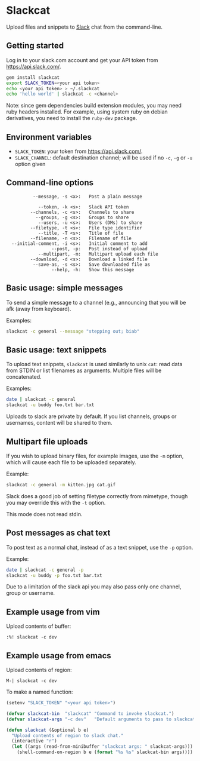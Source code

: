 # Slackcat

Upload files and snippets to [Slack](http://slack.com) chat from the
command-line.

## Getting started

Log in to your slack.com account and get your API token from
https://api.slack.com/.

```sh
gem install slackcat
export SLACK_TOKEN=<your api token>
echo <your api token> > ~/.slackcat
echo 'hello world' | slackcat -c <channel>
```

Note: since gem dependencies build extension modules, you may need
ruby headers installed. For example, using system ruby on debian
derivatives, you need to install the `ruby-dev` package.

## Environment variables

* `SLACK_TOKEN`: your token from https://api.slack.com/.
* `SLACK_CHANNEL`: default destination channel; will be used if
  no `-c`, `-g` or `-u` option given

## Command-line options

```
          --message, -s <x>:   Post a plain message

            --token, -k <s>:   Slack API token
         --channels, -c <s>:   Channels to share
           --groups, -g <s>:   Groups to share
            --users, -u <s>:   Users (DMs) to share
         --filetype, -t <s>:   File type identifier
            --title, -T <s>:   Title of file
         --filename, -n <s>:   Filename of file
  --initial-comment, -i <s>:   Initial comment to add
                 --post, -p:   Post instead of upload
            --multipart, -m:   Multipart upload each file
         --download, -d <s>:   Download a linked file
          --save-as, -s <s>:   Save downloaded file as
                 --help, -h:   Show this message
```

## Basic usage: simple messages

To send a simple message to a channel (e.g., announcing that you 
will be afk (away from keyboard).

Examples:

```sh
slackcat -c general --message "stepping out; biab"
```

## Basic usage: text snippets

To upload text snippets, `slackcat` is used similarly to unix `cat`:
read data from STDIN or list filenames as arguments. Multiple files
will be concatenated.

Examples:

```sh
date | slackcat -c general
slackcat -u buddy foo.txt bar.txt
```

Uploads to slack are private by default. If you list channels, groups
or usernames, content will be shared to them.

## Multipart file uploads

If you wish to upload binary files, for example images, use the `-m`
option, which will cause each file to be uploaded separately.

Example:

```sh
slackcat -c general -m kitten.jpg cat.gif
```

Slack does a good job of setting filetype correctly from mimetype,
though you may override this with the `-t` option.

This mode does not read stdin.

## Post messages as chat text

To post text as a normal chat, instead of as a text snippet, use the
`-p` option.

Example:

```sh
date | slackcat -c general -p
slackcat -u buddy -p foo.txt bar.txt
```

Due to a limitation of the slack api you may also pass only one channel,
group or username.

## Example usage from vim

Upload contents of buffer:

`:%! slackcat -c dev`

## Example usage from emacs

Upload contents of region:

`M-| slackcat -c dev`

To make a named function:

```lisp
(setenv "SLACK_TOKEN" "<your api token>")

(defvar slackcat-bin  "slackcat" "Command to invoke slackcat.")
(defvar slackcat-args "-c dev"   "Default arguments to pass to slackcat.")

(defun slackcat (&optional b e)
  "Upload contents of region to slack chat."
  (interactive "r")
  (let ((args (read-from-minibuffer "slackcat args: " slackcat-args)))
    (shell-command-on-region b e (format "%s %s" slackcat-bin args))))
```
